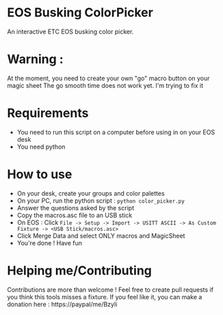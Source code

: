 # EOS Busking ColorPicker
An interactive ETC EOS busking color picker.

# Warning :
At the moment, you need to create your own "go" macro button on your magic sheet
The go smooth time does not work yet. I'm trying to fix it

# Requirements
- You need to run this script on a computer before using in on your EOS desk
- You need python

# How to use
- On your desk, create your groups and color palettes
- On your PC, run the python script : `python color_picker.py`
- Answer the questions asked by the script
- Copy the macros.asc file to an USB stick
- On EOS : Click `File -> Setup -> Import -> USITT ASCII -> As Custom Fixture -> <USB Stick/macros.asc>`
- Click Merge Data and select ONLY macros and MagicSheet
- You're done ! Have fun

# Helping me/Contributing
Contributions are more than welcome ! Feel free to create pull requests if you think this tools misses a fixture.
If you feel like it, you can make a donation here : https://paypal/me/Bzyli
